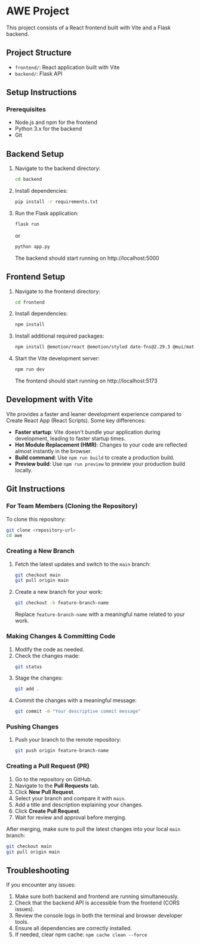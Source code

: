 # AWE Project

This project consists of a React frontend built with Vite and a Flask backend.

## Project Structure

- `frontend/`: React application built with Vite
- `backend/`: Flask API

## Setup Instructions

### Prerequisites
- Node.js and npm for the frontend
- Python 3.x for the backend
- Git

## Backend Setup

1. Navigate to the backend directory:
   ```bash
   cd backend
   ```

2. Install dependencies:
   ```bash
   pip install -r requirements.txt
   ```

3. Run the Flask application:
   ```bash
   flask run
   ```
   or
   ```bash
   python app.py
   ```

   The backend should start running on http://localhost:5000

## Frontend Setup

1. Navigate to the frontend directory:
   ```bash
   cd frontend
   ```

2. Install dependencies:
   ```bash
   npm install
   ```

3. Install additional required packages:
   ```bash
   npm install @emotion/react @emotion/styled date-fns@2.29.3 @mui/material @mui/system @mui/styled-engine @mui/icons-material @mui/x-date-pickers --save @fortawesome/react-fontawesome
   ```

4. Start the Vite development server:
   ```bash
   npm run dev
   ```

   The frontend should start running on http://localhost:5173

## Development with Vite

Vite provides a faster and leaner development experience compared to Create React App (React Scripts). Some key differences:

- **Faster startup**: Vite doesn't bundle your application during development, leading to faster startup times.
- **Hot Module Replacement (HMR)**: Changes to your code are reflected almost instantly in the browser.
- **Build command**: Use `npm run build` to create a production build.
- **Preview build**: Use `npm run preview` to preview your production build locally.

## Git Instructions

### For Team Members (Cloning the Repository)

To clone this repository:
```bash
git clone <repository-url>
cd awe
```

### Creating a New Branch

1. Fetch the latest updates and switch to the `main` branch:
   ```bash
   git checkout main
   git pull origin main
   ```

2. Create a new branch for your work:
   ```bash
   git checkout -b feature-branch-name
   ```
   Replace `feature-branch-name` with a meaningful name related to your work.

### Making Changes & Committing Code

1. Modify the code as needed.
2. Check the changes made:
   ```bash
   git status
   ```
3. Stage the changes:
   ```bash
   git add .
   ```
4. Commit the changes with a meaningful message:
   ```bash
   git commit -m "Your descriptive commit message"
   ```

### Pushing Changes

1. Push your branch to the remote repository:
   ```bash
   git push origin feature-branch-name
   ```

### Creating a Pull Request (PR)

1. Go to the repository on GitHub.
2. Navigate to the **Pull Requests** tab.
3. Click **New Pull Request**.
4. Select your branch and compare it with `main`.
5. Add a title and description explaining your changes.
6. Click **Create Pull Request**.
7. Wait for review and approval before merging.

After merging, make sure to pull the latest changes into your local `main` branch:
```bash
git checkout main
git pull origin main
```

## Troubleshooting

If you encounter any issues:

1. Make sure both backend and frontend are running simultaneously.
2. Check that the backend API is accessible from the frontend (CORS issues).
3. Review the console logs in both the terminal and browser developer tools.
4. Ensure all dependencies are correctly installed.
5. If needed, clear npm cache: `npm cache clean --force`

